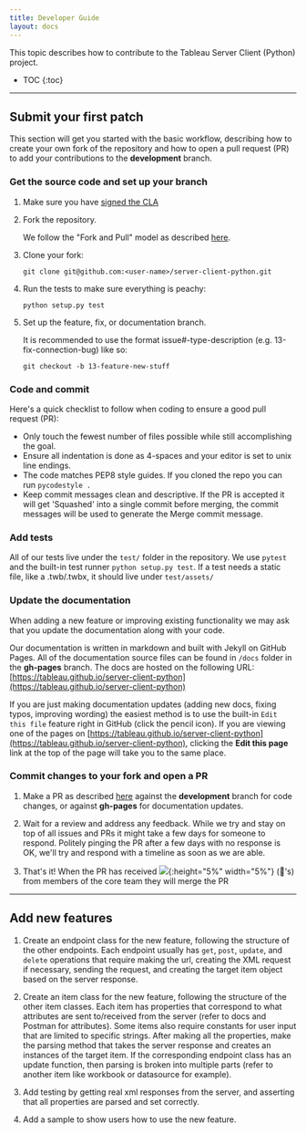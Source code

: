 ```yaml
---
title: Developer Guide
layout: docs
---
```


This topic describes how to contribute to the Tableau Server Client (Python) project.

* TOC
{:toc}

---

## Submit your first patch


This section will get you started with the basic workflow, describing how to create your own fork of the repository and how to open a pull request (PR) to add your contributions to the **development** branch.

### Get the source code and set up your branch

1. Make sure you have [signed the CLA](http://tableau.github.io/#contributor-license-agreement-cla)

1. Fork the repository.

   We follow the "Fork and Pull" model as described [here](https://help.github.com/articles/about-collaborative-development-models/).

1. Clone your fork:

   ```shell
   git clone git@github.com:<user-name>/server-client-python.git
   ```

1. Run the tests to make sure everything is peachy:

   ```shell
   python setup.py test
   ```

1. Set up the feature, fix, or documentation branch.

   It is recommended to use the format issue#-type-description (e.g. 13-fix-connection-bug) like so:

   ```shell
   git checkout -b 13-feature-new-stuff
   ```

### Code and commit

   Here's a quick checklist to follow when coding to ensure a good pull request (PR):

   - Only touch the fewest number of files possible while still accomplishing the goal.
   - Ensure all indentation is done as 4-spaces and your editor is set to unix line endings.
   - The code matches PEP8 style guides. If you cloned the repo you can run `pycodestyle .`
   - Keep commit messages clean and descriptive.
     If the PR is accepted it will get 'Squashed' into a single commit before merging, the commit messages will be used to generate the Merge commit message.

### Add tests

   All of our tests live under the `test/` folder in the repository.
   We use `pytest` and the built-in test runner `python setup.py test`.
   If a test needs a static file, like a .twb/.twbx, it should live under `test/assets/`

### Update the documentation

   When adding a new feature or improving existing functionality we may ask that you update the documentation along with your code.

   Our documentation is written in markdown and built with Jekyll on GitHub Pages. All of the documentation source files can be found in `/docs` folder in the **gh-pages** branch. The docs are hosted on the following URL: [https://tableau.github.io/server-client-python](https://tableau.github.io/server-client-python)

   If you are just making documentation updates (adding new docs, fixing typos, improving wording) the easiest method is to use the built-in `Edit this file` feature right in GitHub (click the pencil icon). If you are viewing one of the pages on [https://tableau.github.io/server-client-python](https://tableau.github.io/server-client-python), clicking the **Edit this page** link at the top of the page will take you to the same place. 

### Commit changes to your fork and open a PR

1. Make a PR as described [here](https://help.github.com/articles/creating-a-pull-request-from-a-fork/) against the **development** branch for code changes, or against **gh-pages** for documentation updates.

1. Wait for a review and address any feedback.
   While we try and stay on top of all issues and PRs it might take a few days for someone to respond. Politely pinging
   the PR after a few days with no response is OK, we'll try and respond with a timeline as soon as we are able.

1. That's it! When the PR has received ![](https://assets-cdn.github.com/images/icons/emoji/unicode/1f680.png){:height="5%" width="5%"} (:rocket:'s) from members of the core team they will merge the PR

---


## Add new features

1. Create an endpoint class for the new feature, following the structure of the other endpoints. Each endpoint usually
   has `get`, `post`, `update`, and `delete` operations that require making the url, creating the XML request if necessary,
   sending the request, and creating the target item object based on the server response.

1. Create an item class for the new feature, following the structure of the other item classes. Each item has properties
   that correspond to what attributes are sent to/received from the server (refer to docs and Postman for attributes).
   Some items also require constants for user input that are limited to specific strings. After making all the
   properties, make the parsing method that takes the server response and creates an instances of the target item. If
   the corresponding endpoint class has an update function, then parsing is broken into multiple parts (refer to another
   item like workbook or datasource for example).

1. Add testing by getting real xml responses from the server, and asserting that all properties are parsed and set
   correctly.

1. Add a sample to show users how to use the new feature.

<!--
### Updating Documentation

### Running Tests
-->
